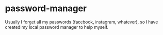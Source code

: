 # password-manager

Usually I forget all my passwords (facebook, instagram, whatever), so I have created my local password manager to help myself.

